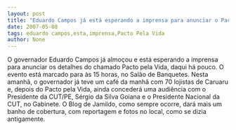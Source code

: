 ```yaml
---
layout: post
title: "Eduardo Campos já está esperando a imprensa para anunciar o Pacto Pela Vida"
date: 2007-05-08
tags: eduardo campos,esta,imprensa,Pacto Pela Vida
author: None
---
```

O governador Eduardo Campos j&aacute; almo&ccedil;ou e est&aacute; esperando a imprensa para anunciar os detalhes do chamado Pacto pela Vida, daqui h&aacute; pouco.
O evento est&aacute; marcado para &agrave;s 15 horas, no Sal&atilde;o de Banquetes.
Nesta amanh&atilde;, o governador j&aacute; teve um caf&eacute; da manh&atilde; com 70 lojistas de Caruaru e, depois do Pacto pela Vida, ainda conceder&aacute; uma audi&ecirc;ncia com o Presidente da CUT/PE, S&eacute;rgio da Silva Goiana e o Presidente Nacional da CUT, no Gabinete.
O Blog de Jamildo, como sempre ocorre, dar&aacute; mais um banho de cobertura, com reportagem e fotos no local, como se dizia antigamente. 